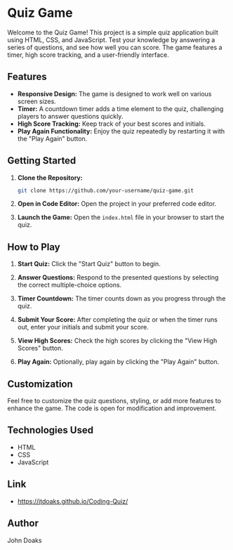 # Quiz Game

Welcome to the Quiz Game! This project is a simple quiz application built using HTML, CSS, and JavaScript. Test your knowledge by answering a series of questions, and see how well you can score. The game features a timer, high score tracking, and a user-friendly interface.

## Features

- **Responsive Design:** The game is designed to work well on various screen sizes.
- **Timer:** A countdown timer adds a time element to the quiz, challenging players to answer questions quickly.
- **High Score Tracking:** Keep track of your best scores and initials.
- **Play Again Functionality:** Enjoy the quiz repeatedly by restarting it with the "Play Again" button.

## Getting Started

1. **Clone the Repository:**
    ```bash
    git clone https://github.com/your-username/quiz-game.git
    ```

2. **Open in Code Editor:**
   Open the project in your preferred code editor.

3. **Launch the Game:**
   Open the `index.html` file in your browser to start the quiz.

## How to Play

1. **Start Quiz:**
   Click the "Start Quiz" button to begin.

2. **Answer Questions:**
   Respond to the presented questions by selecting the correct multiple-choice options.

3. **Timer Countdown:**
   The timer counts down as you progress through the quiz.

4. **Submit Your Score:**
   After completing the quiz or when the timer runs out, enter your initials and submit your score.

5. **View High Scores:**
   Check the high scores by clicking the "View High Scores" button.

6. **Play Again:**
   Optionally, play again by clicking the "Play Again" button.

## Customization

Feel free to customize the quiz questions, styling, or add more features to enhance the game. The code is open for modification and improvement.

## Technologies Used

- HTML
- CSS
- JavaScript


## Link
- https://jtdoaks.github.io/Coding-Quiz/ 

## Author
John Doaks




